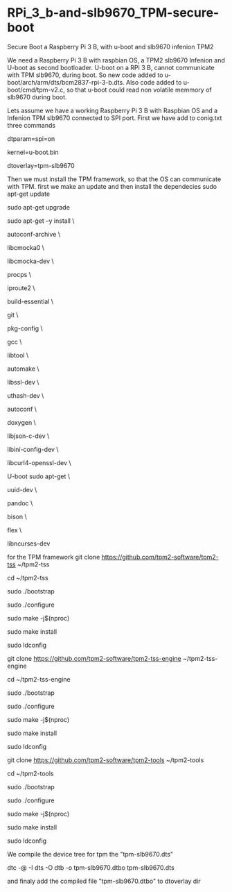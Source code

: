 # RPi_3_b-and-slb9670_TPM-secure-boot
Secure Boot a Raspberry Pi 3 B, with u-boot and slb9670 infenion TPM2

We need a Raspberry Pi 3 B with raspbian OS, a TPM2 slb9670 Infenion and U-boot as second bootloader.
U-boot on a RPi 3 B, cannot communicate with TPM slb9670, during boot. 
So new code added to u-boot/arch/arm/dts/bcm2837-rpi-3-b.dts.
Also code added to u-boot/cmd/tpm-v2.c, so that u-boot could read non volatile memmory of slb9670 during boot.

Lets assume we have a working Raspberry Pi 3 B with Raspbian OS and a Infenion TPM slb9670 connected to SPI port.
First we have add to conig.txt three commands

dtparam=spi=on

kernel=u-boot.bin

dtoverlay=tpm-slb9670


Then we must install the TPM framework, so that the OS can communicate with TPM.
first we make an update and then install the dependecies
sudo apt-get update 

sudo apt-get upgrade 

sudo apt-get –y install \

autoconf-archive \ 

libcmocka0 \ 

libcmocka-dev \ 

procps \ 

iproute2 \ 

build-essential \ 

git \ 

pkg-config \ 

gcc \ 

libtool \ 

automake \ 

libssl-dev \ 

uthash-dev \ 

autoconf \ 

doxygen \ 

libjson-c-dev \ 

libini-config-dev \ 

libcurl4-openssl-dev \

U-boot sudo apt-get \

uuid-dev \ 

pandoc \ 

bison \ 

flex \ 

libncurses-dev


for the TPM framework
git clone https://github.com/tpm2-software/tpm2-tss ~/tpm2-tss

cd ~/tpm2-tss 

sudo ./bootstrap 

sudo ./configure 

sudo make -j$(nproc)

sudo make install 

sudo ldconfig


git clone https://github.com/tpm2-software/tpm2-tss-engine ~/tpm2-tss-engine

cd ~/tpm2-tss-engine 

sudo ./bootstrap 

sudo ./configure 

sudo make -j$(nproc) 

sudo make install 

sudo ldconfig


git clone https://github.com/tpm2-software/tpm2-tools ~/tpm2-tools 

cd ~/tpm2-tools 

sudo ./bootstrap 

sudo ./configure 

sudo make -j$(nproc) 

sudo make install 

sudo ldconfig



We compile the device tree for tpm the "tpm-slb9670.dts"

dtc -@ -I dts -O dtb -o tpm-slb9670.dtbo tpm-slb9670.dts

and finaly add the compiled file "tpm-slb9670.dtbo" to dtoverlay dir

